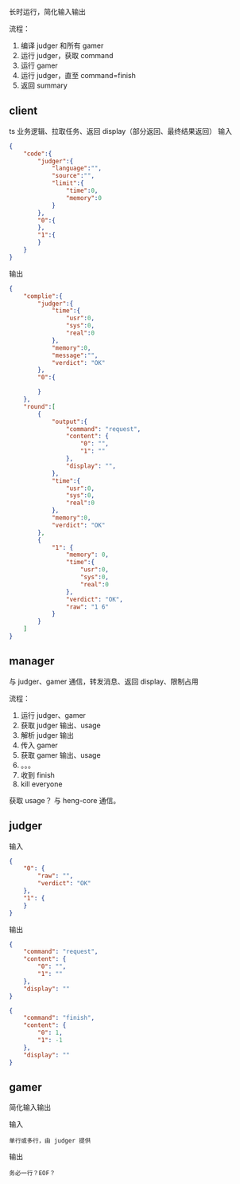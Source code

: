 长时运行，简化输入输出

流程：
1. 编译 judger 和所有 gamer
2. 运行 judger，获取 command
3. 运行 gamer
4. 运行 judger，直至 command=finish
5. 返回 summary

## client
ts 业务逻辑、拉取任务、返回 display（部分返回、最终结果返回）
输入
```json
{
    "code":{
        "judger":{
            "language":"",
            "source":"",
            "limit":{
                "time":0,
                "memory":0
            }
        },
        "0":{
        },
        "1":{
        }
    }
}
```

输出
```json
{
    "complie":{
        "judger":{
            "time":{
                "usr":0,
                "sys":0,
                "real":0
            },
            "memory":0,
            "message":"",
            "verdict": "OK"
        },
        "0":{

        }
    },
    "round":[
        {
            "output":{
                "command": "request",
                "content": {
                    "0": "",
                    "1": ""
                },
                "display": "",
            },
            "time":{
                "usr":0,
                "sys":0,
                "real":0
            },
            "memory":0,
            "verdict": "OK"
        },
        {
            "1": {
                "memory": 0,
                "time":{
                    "usr":0,
                    "sys":0,
                    "real":0
                },
                "verdict": "OK",
                "raw": "1 6"
            }
        }
    ]
}
```

## manager
与 judger、gamer 通信，转发消息、返回 display、限制占用

流程：
1. 运行 judger、gamer
2. 获取 judger 输出、usage
3. 解析 judger 输出
4. 传入 gamer
5. 获取 gamer 输出、usage
6. 。。。
7. 收到 finish
8. kill everyone


获取 usage？
与 heng-core 通信。


## judger
输入
```json
{
    "0": {
        "raw": "",
        "verdict": "OK"
    },
    "1": {
    }
}
```

输出
```json
{
    "command": "request",
    "content": {
        "0": "",
        "1": ""
    },
    "display": ""
}
```
```json
{
    "command": "finish",
    "content": {
        "0": 1,
        "1": -1
    },
    "display": ""
}
```

## gamer 

简化输入输出

输入
```
单行或多行，由 judger 提供
```

输出
```
务必一行？EOF？
```
